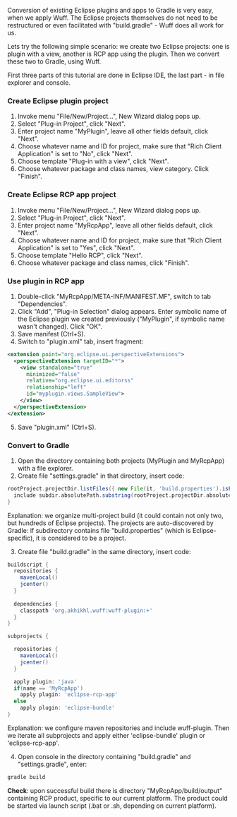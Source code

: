 Conversion of existing Eclipse plugins and apps to Gradle is very easy, when we apply Wuff. The Eclipse projects themselves do not need to be restructured or even facilitated with "build.gradle" - Wuff does all work for us.

Lets try the following simple scenario: we create two Eclipse projects: one is plugin with a view, another is RCP app using the plugin. Then we convert these two to Gradle, using Wuff.

First three parts of this tutorial are done in Eclipse IDE, the last part - in file explorer and console.

### Create Eclipse plugin project

1. Invoke menu "File/New/Project...", New Wizard dialog pops up.
2. Select "Plug-in Project", click "Next".
3. Enter project name "MyPlugin", leave all other fields default, click "Next".
4. Choose whatever name and ID for project, make sure that "Rich Client Application" is set to "No", click "Next".
5. Choose template "Plug-in with a view", click "Next".
6. Choose whatever package and class names, view category. Click "Finish".

### Create Eclipse RCP app project

1. Invoke menu "File/New/Project...", New Wizard dialog pops up.
2. Select "Plug-in Project", click "Next".
3. Enter project name "MyRcpApp", leave all other fields default, click "Next".
4. Choose whatever name and ID for project, make sure that "Rich Client Application" is set to "Yes", click "Next".
5. Choose template "Hello RCP", click "Next".
6. Choose whatever package and class names, click "Finish".

### Use plugin in RCP app

1. Double-click "MyRcpApp/META-INF/MANIFEST.MF", switch to tab "Dependencies".
2. Click "Add", "Plug-in Selection" dialog appears. Enter symbolic name of the Eclipse plugin we created previously ("MyPlugin", if symbolic name wasn't changed). Click "OK".
3. Save manifest (Ctrl+S).
4. Switch to "plugin.xml" tab, insert fragment:

  ```xml
  <extension point="org.eclipse.ui.perspectiveExtensions">
    <perspectiveExtension targetID="*">
      <view standalone="true"
        minimized="false"
        relative="org.eclipse.ui.editorss"
        relationship="left"
        id="myplugin.views.SampleView">
      </view>
    </perspectiveExtension>
  </extension>
  ```
5. Save "plugin.xml" (Ctrl+S).

### Convert to Gradle

1. Open the directory containing both projects (MyPlugin and MyRcpApp) with a file explorer.
2. Create file "settings.gradle" in that directory, insert code:

  ```groovy
  rootProject.projectDir.listFiles({ new File(it, 'build.properties').isFile() } as FileFilter).each { File subdir ->
    include subdir.absolutePath.substring(rootProject.projectDir.absolutePath.length() + 1).replace(File.separator, ':')
  }
  ```
  Explanation: we organize multi-project build (it could contain not only two, but hundreds of Eclipse projects). The projects are auto-discovered by Gradle: if subdirectory contains file "build.properties" (which is Eclipse-specific), it is considered to be a project.

3. Create file "build.gradle" in the same directory, insert code:
  ```groovy
  buildscript {
    repositories {
      mavenLocal()
      jcenter()
    }
    
    dependencies {
      classpath 'org.akhikhl.wuff:wuff-plugin:+'
    }
  }

  subprojects {

    repositories {
      mavenLocal()
      jcenter()
    }

    apply plugin: 'java'
    if(name == 'MyRcpApp')
      apply plugin: 'eclipse-rcp-app'
    else
      apply plugin: 'eclipse-bundle'
  }
  ```
  Explanation: we configure maven repositories and include wuff-plugin. Then we iterate all subprojects and apply either 'eclipse-bundle' plugin or 'eclipse-rcp-app'.

4. Open console in the directory containing "build.gradle" and "settings.gradle", enter:

  ```bash
  gradle build
  ```

  **Check**: upon successful build there is directory "MyRcpApp/build/output" containing RCP product, specific to our current platform. The product could be started via launch script (.bat or .sh, depending on current platform).